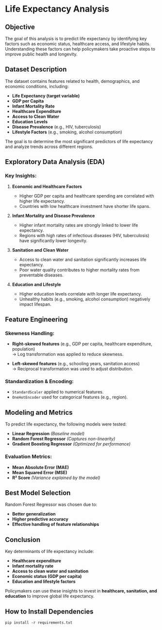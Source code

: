 # Life Expectancy Analysis

## Objective
The goal of this analysis is to predict life expectancy by identifying key factors such as economic status, healthcare access, and lifestyle habits. Understanding these factors can help policymakers take proactive steps to improve public health and longevity.

## Dataset Description
The dataset contains features related to health, demographics, and economic conditions, including:

- **Life Expectancy (target variable)**
- **GDP per Capita**
- **Infant Mortality Rate**
- **Healthcare Expenditure**
- **Access to Clean Water**
- **Education Levels**
- **Disease Prevalence** (e.g., HIV, tuberculosis)
- **Lifestyle Factors** (e.g., smoking, alcohol consumption)

The goal is to determine the most significant predictors of life expectancy and analyze trends across different regions.

## Exploratory Data Analysis (EDA)

### Key Insights:

1. **Economic and Healthcare Factors**
   - Higher GDP per capita and healthcare spending are correlated with higher life expectancy.
   - Countries with low healthcare investment have shorter life spans.

2. **Infant Mortality and Disease Prevalence**
   - Higher infant mortality rates are strongly linked to lower life expectancy.
   - Regions with high rates of infectious diseases (HIV, tuberculosis) have significantly lower longevity.

3. **Sanitation and Clean Water**
   - Access to clean water and sanitation significantly increases life expectancy.
   - Poor water quality contributes to higher mortality rates from preventable diseases.

4. **Education and Lifestyle**
   - Higher education levels correlate with longer life expectancy.
   - Unhealthy habits (e.g., smoking, alcohol consumption) negatively impact lifespan.

## Feature Engineering

### Skewness Handling:
- **Right-skewed features** (e.g., GDP per capita, healthcare expenditure, population)  
  → Log transformation was applied to reduce skewness.

- **Left-skewed features** (e.g., schooling years, sanitation access)  
  → Reciprocal transformation was used to adjust distribution.

### Standardization & Encoding:
- `StandardScaler` applied to numerical features.
- `OneHotEncoder` used for categorical features (e.g., region).

## Modeling and Metrics

To predict life expectancy, the following models were tested:

- **Linear Regression** *(Baseline model)*
- **Random Forest Regressor** *(Captures non-linearity)*
- **Gradient Boosting Regressor** *(Optimized for performance)*

### Evaluation Metrics:
- **Mean Absolute Error (MAE)**
- **Mean Squared Error (MSE)**
- **R² Score** *(Variance explained by the model)*


## Best Model Selection
Random Forest Regressor was chosen due to:
- **Better generalization**
- **Higher predictive accuracy**
- **Effective handling of feature relationships**

## Conclusion

Key determinants of life expectancy include:

- **Healthcare expenditure**
- **Infant mortality rate**
- **Access to clean water and sanitation**
- **Economic status (GDP per capita)**
- **Education and lifestyle factors**

Policymakers can use these insights to invest in **healthcare, sanitation, and education** to improve global life expectancy.

## How to Install Dependencies
   ```
   pip install -r requirements.txt
   ```

